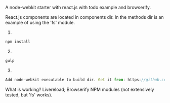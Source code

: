 A node-webkit starter with react.js with todo example and browserify.

React.js components are located in components dir. In the methods dir is an example of using the 'fs' module.

1)
````javascript
npm install
````
2)
````javascript
gulp
````
3)
````javascript
Add node-webkit executable to build dir. Get it from: https://github.com/rogerwang/node-webkit
````

What is working?
Livereload;
Browserify
NPM modules (not extensively tested, but 'fs' works).






